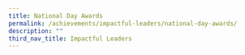```yaml
---
title: National Day Awards
permalink: /achievements/impactful-leaders/national-day-awards/
description: ""
third_nav_title: Impactful Leaders
---
```

